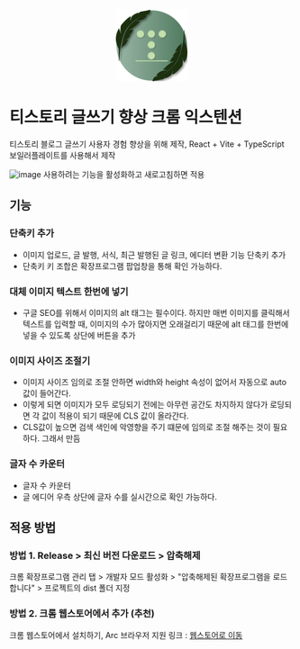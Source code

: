 <div align="center">
<img src="public/icon-128.png" alt="logo"/>

</div>

# 티스토리 글쓰기 향상 크롬 익스텐션
티스토리 블로그 글쓰기 사용자 경험 향상을 위해 제작, React + Vite + TypeScript 보일러플레이트를 사용해서 제작

![image](https://github.com/ShipFriend0516/StoryHelper/assets/98446924/56e3330f-d756-4b69-9bad-79e57a464b94)
사용하려는 기능을 활성화하고 새로고침하면 적용

## 기능

### 단축키 추가
- 이미지 업로드, 글 발행, 서식, 최근 발행된 글 링크, 에디터 변환 기능 단축키 추가
- 단축키 키 조합은 확장프로그램 팝업창을 통해 확인 가능하다.

### 대체 이미지 텍스트 한번에 넣기
- 구글 SEO를 위해서 이미지의 alt 태그는 필수이다. 하지만 매번 이미지를 클릭해서 텍스트를 입력할 때, 이미지의 수가 많아지면 오래걸리기 때문에 alt 태그를 한번에 넣을 수 있도록 상단에 버튼을 추가

### 이미지 사이즈 조절기
- 이미지 사이즈 임의로 조절 안하면 width와 height 속성이 없어서 자동으로 auto 값이 들어간다.
- 이렇게 되면 이미지가 모두 로딩되기 전에는 아무런 공간도 차지하지 않다가 로딩되면 각 값이 적용이 되기 때문에 CLS 값이 올라간다.
- CLS값이 높으면 검색 색인에 악영향을 주기 떄문에 임의로 조절 해주는 것이 필요하다. 그래서 만듬

### 글자 수 카운터
- 글자 수 카운터
- 글 에디어 우측 상단에 글자 수를 실시간으로 확인 가능하다.


## 적용 방법
### 방법 1. Release > 최신 버전 다운로드 > 압축해제 
크롬 확장프로그램 관리 탭 > 개발자 모드 활성화 > "압축해제된 확장프로그램을 로드합니다" > 프로젝트의 dist 폴더 지정

### 방법 2. 크롬 웹스토어에서 추가 (추천)
크롬 웹스토어에서 설치하기, Arc 브라우저 지원
링크 : [웹스토어로 이동](https://chromewebstore.google.com/detail/storyhelper/inmbdknioncgblpeiiohmdihhidnjpfp?authuser=0&hl=ko)
